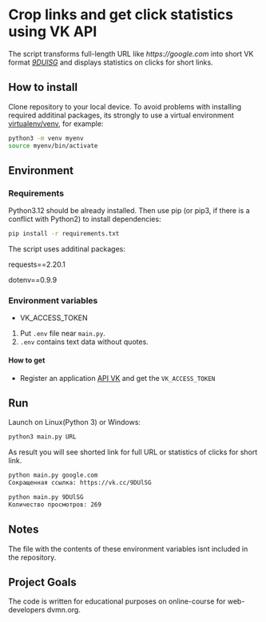 # Crop links and get click statistics using VK API

The script transforms full-length URL like _https://google.com_ into short VK format [_9DUlSG_](https://vk.cc/9DUlSG)
and displays statistics on clicks for short links.


## How to install

Clone repository to your local device. To avoid problems with installing required additinal packages, its strongly to use a virtual environment [virtualenv/venv](https://docs.python.org/3/library/venv.html), for example:

```bash
python3 -m venv myenv
source myenv/bin/activate
```

## Environment

### Requirements

Python3.12 should be already installed. Then use pip (or pip3, if there is a conflict with Python2) to install dependencies:

```bash
pip install -r requirements.txt
```

The script uses additinal packages:

requests==2.20.1

dotenv==0.9.9

### Environment variables

- VK_ACCESS_TOKEN

1. Put `.env` file near `main.py`.
2. `.env` contains text data without quotes.


#### How to get

* Register an application [API VK](https://dev.vk.com/ru) and get the `VK_ACCESS_TOKEN`

## Run

Launch on Linux(Python 3) or Windows:

```bash
python3 main.py URL
```

As result you will see shorted link for full URL or statistics of clicks for short link.
```bash
python main.py google.com
Сокращенная ссылка: https://vk.cc/9DUlSG
```

```bash
python main.py 9DUlSG
Количество просмотров: 269
```

## Notes

The file with the contents of these environment variables isnt included in the repository.

## Project Goals

The code is written for educational purposes on online-course for web-developers dvmn.org.
